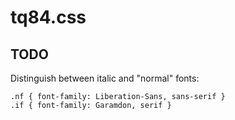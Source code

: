 # tq84.css

## TODO

Distinguish between italic and "normal" fonts:

    .nf { font-family: Liberation-Sans, sans-serif }
    .if { font-family: Garamdon, serif }

